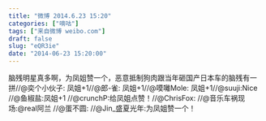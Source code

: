 ```yaml
---
title: "微博 2014.6.23 15:20"
categories: ["嘀咕"]
tags: ["来自微博 weibo.com"]
draft: false
slug: "eQR3ie"
date: "2014-06-23 15:20:00"
---
```


<p>脑残明星真多啊，为凤姐赞一个，恶意抵制狗肉跟当年砸国产日本车的脑残有一拼//@奕个小伙子: 凤姐+1//@郎-雀: 凤姐+1//@嗼囄Mole: 凤姐+1//@suuji:Nice //@鱼椒盐:凤姐+1 //@crunchP:给凤姐点赞！//@ChrisFox: //@音乐车祸现场:@real阿兰 //@蛋不圆: //@Jin_盛夏光年:为凤姐赞一个！</p>
